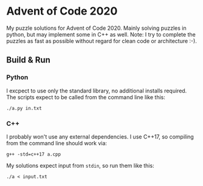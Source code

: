 # Advent of Code 2020
My puzzle solutions for Advent of Code 2020. Mainly solving puzzles in python, but may implement some in C++ as well.
Note: I try to complete the puzzles as fast as possible without regard for clean code or architecture :-).

## Build & Run
### Python
I excpect to use only the standard library, no additional installs required.
The scripts expect to be called from the command line like this:
```
./a.py in.txt
```


### C++
I probably won't use any external dependencies. I use C++17, so compiling from the command line should work
via:
```
g++ -std=c++17 a.cpp
```

My solutions expect input from `stdin`, so run them like this:
```
./a < input.txt
```
